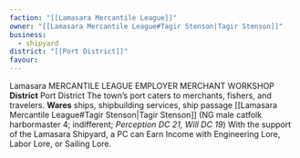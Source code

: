 ```yaml
---
faction: "[[Lamasara Mercantile League]]"
owner: "[[Lamasara Mercantile League#Tagir Stenson|Tagir Stenson]]"
business:
  - shipyard
district: "[[Port District]]"
favour:
---
```

Lamasara MERCANTILE LEAGUE EMPLOYER MERCHANT WORKSHOP 
**District** Port District
The town’s port caters to merchants, fishers, and travelers. 
**Wares** ships, shipbuilding services, ship passage 
[[Lamasara Mercantile League#Tagir Stenson|Tagir Stenson]] (NG male catfolk harbormaster 4; indifferent; *Perception DC 21, Will DC 19*) With the support of the Lamasara Shipyard, a PC can Earn Income with Engineering Lore, Labor Lore, or Sailing Lore. 